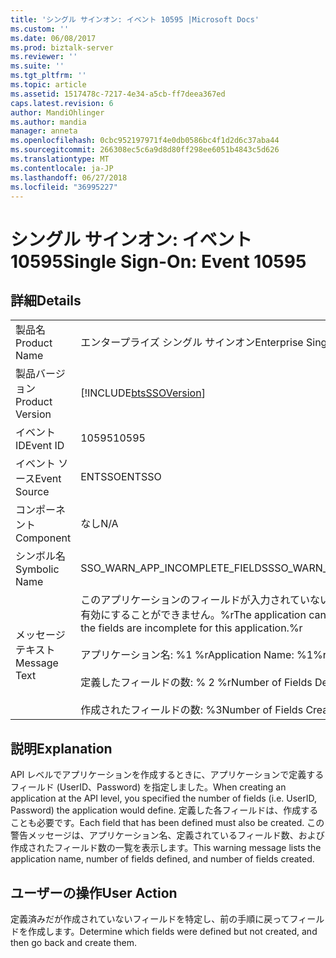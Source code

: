 ```yaml
---
title: 'シングル サインオン: イベント 10595 |Microsoft Docs'
ms.custom: ''
ms.date: 06/08/2017
ms.prod: biztalk-server
ms.reviewer: ''
ms.suite: ''
ms.tgt_pltfrm: ''
ms.topic: article
ms.assetid: 1517478c-7217-4e34-a5cb-ff7deea367ed
caps.latest.revision: 6
author: MandiOhlinger
ms.author: mandia
manager: anneta
ms.openlocfilehash: 0cbc952197971f4e0db0586bc4f1d2d6c37aba44
ms.sourcegitcommit: 266308ec5c6a9d8d80ff298ee6051b4843c5d626
ms.translationtype: MT
ms.contentlocale: ja-JP
ms.lasthandoff: 06/27/2018
ms.locfileid: "36995227"
---
```

# <a name="single-sign-on-event-10595"></a><span data-ttu-id="1d2b4-102">シングル サインオン: イベント 10595</span><span class="sxs-lookup"><span data-stu-id="1d2b4-102">Single Sign-On: Event 10595</span></span>
## <a name="details"></a><span data-ttu-id="1d2b4-103">詳細</span><span class="sxs-lookup"><span data-stu-id="1d2b4-103">Details</span></span>  
  
|                 |                                                                                                                                                                                                                    |
|-----------------|--------------------------------------------------------------------------------------------------------------------------------------------------------------------------------------------------------------------|
|  <span data-ttu-id="1d2b4-104">製品名</span><span class="sxs-lookup"><span data-stu-id="1d2b4-104">Product Name</span></span>   |                                                                                             <span data-ttu-id="1d2b4-105">エンタープライズ シングル サインオン</span><span class="sxs-lookup"><span data-stu-id="1d2b4-105">Enterprise Single Sign-On</span></span>                                                                                              |
| <span data-ttu-id="1d2b4-106">製品バージョン</span><span class="sxs-lookup"><span data-stu-id="1d2b4-106">Product Version</span></span> |                                                                             [!INCLUDE[btsSSOVersion](../includes/btsssoversion-md.md)]                                                                             |
|    <span data-ttu-id="1d2b4-107">イベント ID</span><span class="sxs-lookup"><span data-stu-id="1d2b4-107">Event ID</span></span>     |                                                                                                       <span data-ttu-id="1d2b4-108">10595</span><span class="sxs-lookup"><span data-stu-id="1d2b4-108">10595</span></span>                                                                                                        |
|  <span data-ttu-id="1d2b4-109">イベント ソース</span><span class="sxs-lookup"><span data-stu-id="1d2b4-109">Event Source</span></span>   |                                                                                                       <span data-ttu-id="1d2b4-110">ENTSSO</span><span class="sxs-lookup"><span data-stu-id="1d2b4-110">ENTSSO</span></span>                                                                                                       |
|    <span data-ttu-id="1d2b4-111">コンポーネント</span><span class="sxs-lookup"><span data-stu-id="1d2b4-111">Component</span></span>    |                                                                                                        <span data-ttu-id="1d2b4-112">なし</span><span class="sxs-lookup"><span data-stu-id="1d2b4-112">N/A</span></span>                                                                                                         |
|  <span data-ttu-id="1d2b4-113">シンボル名</span><span class="sxs-lookup"><span data-stu-id="1d2b4-113">Symbolic Name</span></span>  |                                                                                           <span data-ttu-id="1d2b4-114">SSO_WARN_APP_INCOMPLETE_FIELDS</span><span class="sxs-lookup"><span data-stu-id="1d2b4-114">SSO_WARN_APP_INCOMPLETE_FIELDS</span></span>                                                                                           |
|  <span data-ttu-id="1d2b4-115">メッセージ テキスト</span><span class="sxs-lookup"><span data-stu-id="1d2b4-115">Message Text</span></span>   | <span data-ttu-id="1d2b4-116">このアプリケーションのフィールドが入力されていないので、アプリケーションを有効にすることができません。%r</span><span class="sxs-lookup"><span data-stu-id="1d2b4-116">The application cannot be enabled because the fields are incomplete for this application.%r</span></span><br /><br /> <span data-ttu-id="1d2b4-117">アプリケーション名: %1 %r</span><span class="sxs-lookup"><span data-stu-id="1d2b4-117">Application Name: %1%r</span></span><br /><br /> <span data-ttu-id="1d2b4-118">定義したフィールドの数: % 2 %r</span><span class="sxs-lookup"><span data-stu-id="1d2b4-118">Number of Fields Defined: %2%r</span></span><br /><br /> <span data-ttu-id="1d2b4-119">作成されたフィールドの数: %3</span><span class="sxs-lookup"><span data-stu-id="1d2b4-119">Number of Fields Created: %3</span></span> |
  
## <a name="explanation"></a><span data-ttu-id="1d2b4-120">説明</span><span class="sxs-lookup"><span data-stu-id="1d2b4-120">Explanation</span></span>  
 <span data-ttu-id="1d2b4-121">API レベルでアプリケーションを作成するときに、アプリケーションで定義するフィールド (UserID、Password) を指定しました。</span><span class="sxs-lookup"><span data-stu-id="1d2b4-121">When creating an application at the API level, you specified the number of fields (i.e. UserID, Password) the application would define.</span></span> <span data-ttu-id="1d2b4-122">定義した各フィールドは、作成することも必要です。</span><span class="sxs-lookup"><span data-stu-id="1d2b4-122">Each field that has been defined must also be created.</span></span> <span data-ttu-id="1d2b4-123">この警告メッセージは、アプリケーション名、定義されているフィールド数、および作成されたフィールド数の一覧を表示します。</span><span class="sxs-lookup"><span data-stu-id="1d2b4-123">This warning message lists the application name, number of fields defined, and number of fields created.</span></span>  
  
## <a name="user-action"></a><span data-ttu-id="1d2b4-124">ユーザーの操作</span><span class="sxs-lookup"><span data-stu-id="1d2b4-124">User Action</span></span>  
 <span data-ttu-id="1d2b4-125">定義済みだが作成されていないフィールドを特定し、前の手順に戻ってフィールドを作成します。</span><span class="sxs-lookup"><span data-stu-id="1d2b4-125">Determine which fields were defined but not created, and then go back and create them.</span></span>
